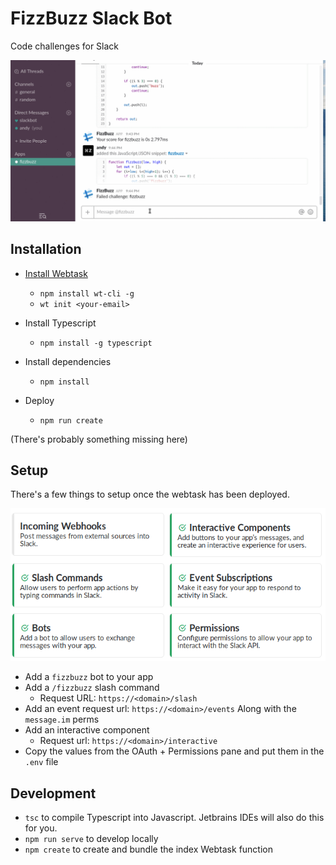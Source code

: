# FizzBuzz Slack Bot

Code challenges for Slack

![Fizzbuzz Code Challenges for Slack](./documentation/fizzbuzz.gif)

## Installation

* [Install Webtask](https://webtask.io/docs/wt-cli)
    * `npm install wt-cli -g`
    * `wt init <your-email>`
* Install Typescript
    * `npm install -g typescript`
    
* Install dependencies
    * `npm install`
    
* Deploy
    * `npm run create`

(There's probably something missing here)    

## Setup

There's a few things to setup once the webtask has been deployed. 


![Slack tools to setup](./documentation/slack-tools.png)

* Add a `fizzbuzz` bot to your app
* Add a `/fizzbuzz` slash command
    * Request URL: `https://<domain>/slash`
* Add an event request url: `https://<domain>/events` Along with the `message.im` perms
* Add an interactive component
    *  Request url: `https://<domain>/interactive`
* Copy the values from the OAuth + Permissions pane and put them in the `.env` file

## Development

* `tsc` to compile Typescript into Javascript. Jetbrains IDEs will also do this for you.
* `npm run serve` to develop locally 
* `npm create` to create and bundle the index Webtask function
